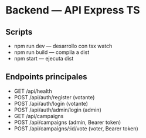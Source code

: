 # Backend — API Express TS

## Scripts
- npm run dev — desarrollo con tsx watch
- npm run build — compila a dist
- npm start — ejecuta dist

## Endpoints principales
- GET /api/health
- POST /api/auth/register (votante)
- POST /api/auth/login (votante)
- POST /api/auth/admin/login (admin)
- GET /api/campaigns
- POST /api/campaigns (admin, Bearer token)
- POST /api/campaigns/:id/vote (voter, Bearer token)
